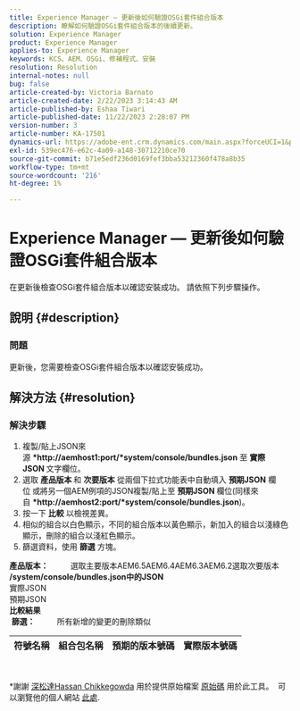 ```yaml
---
title: Experience Manager — 更新後如何驗證OSGi套件組合版本
description: 瞭解如何驗證OSGi套件組合版本的後續更新。
solution: Experience Manager
product: Experience Manager
applies-to: Experience Manager
keywords: KCS、AEM、OSGi、修補程式、安裝
resolution: Resolution
internal-notes: null
bug: false
article-created-by: Victoria Barnato
article-created-date: 2/22/2023 3:14:43 AM
article-published-by: Eshaa Tiwari
article-published-date: 11/22/2023 2:28:07 PM
version-number: 3
article-number: KA-17501
dynamics-url: https://adobe-ent.crm.dynamics.com/main.aspx?forceUCI=1&pagetype=entityrecord&etn=knowledgearticle&id=b247d608-5fb2-ed11-83fe-6045bd0067ea
exl-id: 539ec476-e62c-4a09-a148-30712210ce70
source-git-commit: b71e5edf236d0169fef3bba53212360f478a8b35
workflow-type: tm+mt
source-wordcount: '216'
ht-degree: 1%

---
```


# Experience Manager — 更新後如何驗證OSGi套件組合版本


在更新後檢查OSGi套件組合版本以確認安裝成功。 請依照下列步驟操作。

## 說明 {#description}


### 問題

更新後，您需要檢查OSGi套件組合版本以確認安裝成功。


## 解決方法 {#resolution}


### 解決步驟

1. 複製/貼上JSON來源 <b>*http://aemhost1:port/*system/console/bundles.json</b> 至 <b>實際JSON </b>文字欄位。
2. 選取 <b>產品版本 </b>和 <b>次要版本</b> 從兩個下拉式功能表中自動填入 <b>預期JSON</b> 欄位<b> </b>或將另一個AEM例項的JSON複製/貼上至 <b>預期JSON </b>欄位(同樣來自 <b>*http://aemhost2:port/*system/console/bundles.json</b>)。
3. 按一下 <b>比較</b> 以檢視差異。
4. 相似的組合以白色顯示，不同的組合版本以黃色顯示，新加入的組合以淺綠色顯示，刪除的組合以淺紅色顯示。
5. 篩選資料，使用 <b>篩選</b> 方塊。

<b>產品版本：</b>          選取主要版本AEM6.5AEM6.4AEM6.3AEM6.2選取次要版本
<b>/system/console/bundles.json中的JSON</b><br>實際JSON <br>預期JSON 
 <br><b>比較結果</b><br> <b>篩選：</b>          所有新增的變更的刪除類似     <br>

| 符號名稱 | 組合包名稱 | 預期的版本號碼 | 實際版本號碼 |
| --- | --- | --- | --- |

<br>




\*謝謝 [深松達Hassan Chikkegowda](https://www.linkedin.com/in/sham-sundar-hassan-chikkegowda-6b03a517) 用於提供原始檔案 [原始碼](https://github.com/Schikkeg/schikkeg.github.io/blob/master/tools/coi.html) 用於此工具。  可以瀏覽他的個人網站 [此處](https://www.aemstuff.com/).

